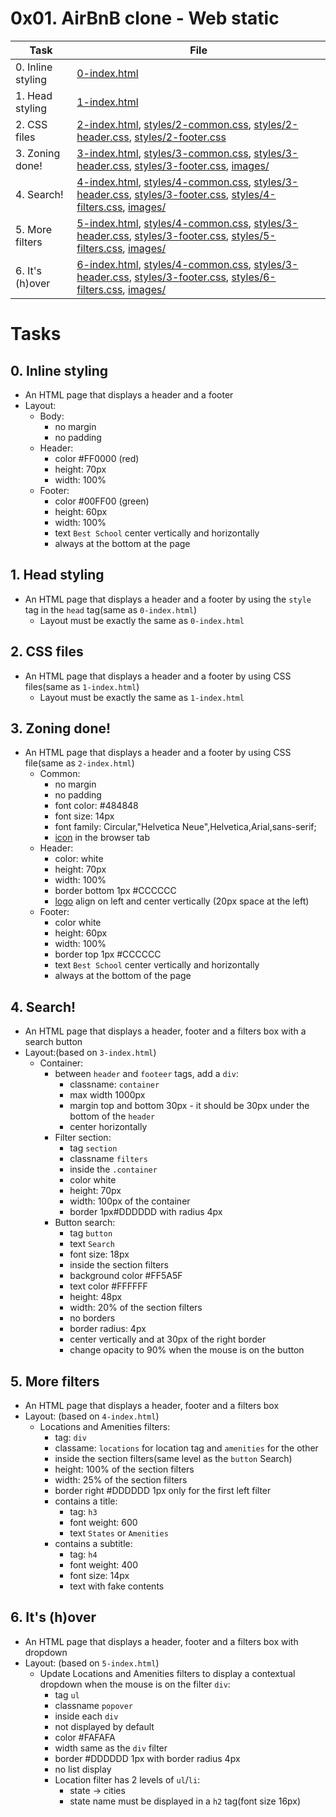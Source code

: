 # 0x01. AirBnB clone - Web static

| Task | File |
| ---- | ---- |
| 0. Inline styling | [0-index.html](./0-index.html) |
| 1. Head styling | [1-index.html](./1-index.html) |
| 2. CSS files | [2-index.html](./2-index.html), [styles/2-common.css](./styles/2-common.css), [styles/2-header.css](./styles/2-header.css), [styles/2-footer.css](./styles/2-footer.css) |
| 3. Zoning done! | [3-index.html](./3-index.html), [styles/3-common.css](./styles/3-common.css), [styles/3-header.css](./styles/3-header.css), [styles/3-footer.css](./styles/3-footer.css), [images/](./images/) |
| 4. Search! | [4-index.html](./4-index.html), [styles/4-common.css](./styles/4-common.css), [styles/3-header.css](./styles/3-header.css), [styles/3-footer.css](./styles/3-footer.css), [styles/4-filters.css](./styles/4-filters.css), [images/](./images/) |
| 5. More filters | [5-index.html](./5-index.html), [styles/4-common.css](./styles/4-common.css), [styles/3-header.css](./styles/3-header.css), [styles/3-footer.css](./styles/3-footer.css), [styles/5-filters.css](./styles/5-filters.css), [images/](./images/) |
| 6. It's (h)over | [6-index.html](./6-index.html), [styles/4-common.css](./styles/4-common.css), [styles/3-header.css](./styles/3-header.css), [styles/3-footer.css](./styles/3-footer.css), [styles/6-filters.css](./styles/6-filters.css), [images/](./images/) |

# Tasks
## 0. Inline styling
* An HTML page that displays a header and a footer
* Layout:
	* Body:
		* no margin
		* no padding
	* Header:
		* color #FF0000 (red)
		* height: 70px
		* width: 100%
	* Footer:
		* color #00FF00 (green)
		* height: 60px
		* width: 100%
		* text `Best School` center vertically and horizontally
		* always at the bottom at the page
## 1. Head styling
* An HTML page that displays a header and a footer by using the `style` tag in the `head` tag(same as `0-index.html`)
	* Layout must be exactly the same as `0-index.html`
## 2. CSS files
* An HTML page that displays a header and a footer by using CSS files(same as `1-index.html`)
	* Layout must be exactly the same as `1-index.html`
## 3. Zoning done!
* An HTML page that displays a header and a footer by using CSS file(same as `2-index.html`)
	* Common:
		* no margin
		* no padding
		* font color: #484848
		* font size: 14px
		* font family: Circular,"Helvetica Neue",Helvetica,Arial,sans-serif;
		* [icon](./images/icon.png) in the browser tab
	* Header:
		* color: white
		* height: 70px
		* width: 100%
		* border bottom 1px #CCCCCC
		* [logo](./images/logo.png) align on left and center vertically (20px space at the left)
	* Footer:
		* color white
		* height: 60px
		* width: 100%
		* border top 1px #CCCCCC
		* text `Best School` center vertically and horizontally
		* always at the bottom of the page
## 4. Search!
* An HTML page that displays a header, footer and a filters box with a search button
* Layout:(based on `3-index.html`)
	* Container:
		* between `header` and `footeer` tags, add a `div`:
			* classname: `container`
			* max width 1000px
			* margin top and bottom 30px - it should be 30px under the bottom of the `header`
			* center horizontally
		* Filter section:
			* tag `section`
			* classname `filters`
			* inside the `.container`
			* color white
			* height: 70px
			* width: 100px of the container
			* border 1px#DDDDDD with radius 4px
		* Button search:
			* tag `button`
			* text `Search`
			* font size: 18px
			* inside the section filters
			* background color #FF5A5F
			* text color #FFFFFF
			* height: 48px
			* width: 20% of the section filters
			* no borders
			* border radius: 4px
			* center vertically and at 30px of the right border
			* change opacity to 90% when the mouse is on the button
## 5. More filters
* An HTML page that displays a header, footer and a filters box
* Layout: (based on `4-index.html`)
	* Locations and Amenities filters:
		* tag: `div`
		* classame: `locations` for location tag and `amenities` for the other
		* inside the section filters(same level as the `button` Search)
		* height: 100% of the section filters
		* width: 25% of the section filters
		* border right #DDDDDD 1px only for the first left filter
		* contains a title:
			* tag: `h3`
			* font weight: 600
			* text `States` or `Amenities`
		* contains a subtitle:
			* tag: `h4`
			* font weight: 400
			* font size: 14px
			* text with fake contents
## 6. It's (h)over
* An HTML page that displays a header, footer and a filters box with dropdown
* Layout: (based on `5-index.html`)
	* Update Locations and Amenities filters to display a contextual dropdown when the mouse is on the filter `div`:
		* tag `ul`
		* classname `popover`
		* inside each `div`
		* not displayed by default
		* color #FAFAFA
		* width same as the `div` filter
		* border #DDDDDD 1px with border radius 4px
		* no list display
		* Location filter has 2 levels of `ul`/`li`:
			* state -> cities
			* state name must be displayed in a `h2` tag(font size 16px)
